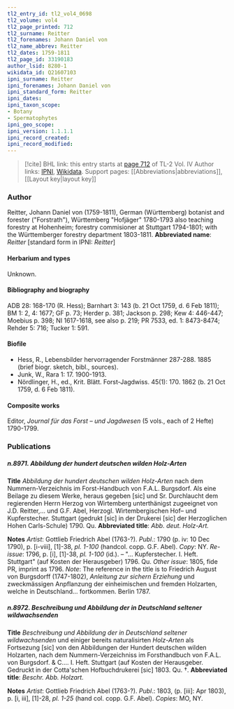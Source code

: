 ```yaml
---
tl2_entry_id: tl2_vol4_0698
tl2_volume: vol4
tl2_page_printed: 712
tl2_surname: Reitter
tl2_forenames: Johann Daniel von
tl2_name_abbrev: Reitter
tl2_dates: 1759-1811
tl2_page_id: 33190183
author_lsid: 8280-1
wikidata_id: Q21607103
ipni_surname: Reitter
ipni_forenames: Johann Daniel von
ipni_standard_form: Reitter
ipni_dates: 
ipni_taxon_scope: 
- Botany
- Spermatophytes
ipni_geo_scope: 
ipni_version: 1.1.1.1
ipni_record_created: 
ipni_record_modified:
---
```


> [!cite] BHL link: this entry starts at [page 712](https://www.biodiversitylibrary.org/page/33190183) of TL-2 Vol. IV
> Author links: [IPNI](https://www.ipni.org/a/8280-1), [Wikidata](https://www.wikidata.org/wiki/Q21607103). Support pages: [[Abbreviations|abbreviations]], [[Layout key|layout key]]

### Author

Reitter, Johann Daniel von (1759-1811), German (Württemberg) botanist and forester ("Forstrath"), Württemberg "Hofjäger" 1780-1793 also teaching forestry at Hohenheim; forestry commisioner at Stuttgart 1794-1801; with the Württemberger forestry department 1803-1811. 
**Abbreviated name**: *Reitter* \[standard form in IPNI: *Reitter*\]

#### Herbarium and types

Unknown.

#### Bibliography and biography

ADB 28: 168-170 (R. Hess); Barnhart 3: 143 (b. 21 Oct 1759, d. 6 Feb 1811); BM 1: 2, 4: 1677; GF p. 73; Herder p. 381; Jackson p. 298; Kew 4: 446-447; Moebius p. 398; NI 1617-1618, see also p. 219; PR 7533, ed. 1: 8473-8474; Rehder 5: 716; Tucker 1: 591.

#### Biofile

- Hess, R., Lebensbilder hervorragender Forstmänner 287-288. 1885 (brief biogr. sketch, bibl., sources).
- Junk, W., Rara 1: 17. 1900-1913.
- Nördlinger, H., ed., Krit. Blätt. Forst-Jagdwiss. 45(1): 170. 1862 (b. 21 Oct 1759, d. 6 Feb 1811).

#### Composite works

Editor, *Journal für das Forst – und Jagdwesen* (5 vols., each of 2 Hefte) 1790-1799.

### Publications

##### n.8971. Abbildung der hundert deutschen wilden Holz-Arten

**Title**
*Abbildung der hundert deutschen wilden Holz-Arten* nach dem Nummern-Verzeichnis im Forst-Handbuch von F.A.L. Burgsdorf. Als eine Beilage zu diesem Werke, heraus gegeben \[sic\] und Sr. Durchlaucht dem regierenden Herrn Herzog von Wirtemberg unterthänigst zugeeignet von J.D. Reitter,... und G.F. Abel, Herzogl. Wirtembergischen Hof– und Kupferstecher. Stuttgart (gedrukt \[sic\] in der Drukerei \[sic\] der Herzoglichen Hohen Carls-Schule) 1790. Qu.
**Abbreviated title**: *Abb. deut. Holz-Art.*

**Notes**
*Artist*: Gottlieb Friedrich Abel (1763-?).
*Publ*.: 1790 (p. iv: 10 Dec 1790), p. \[i-viii\], \[1\]-38, *pl. 1-100* (handcol. copp. G.F. Abel).
*Copy*: NY.
*Re-issue*: 1796, p. \[i\], \[1\]-38, *pl. 1-100* (id.). – "... Kupferstecher. I. Heft. Stuttgart" (auf Kosten der Herausgeber) 1796. Qu.
*Other issue*: 1805, fide PR, imprint as 1796.
*Note*: The reference in the title is to Friedrich August von Burgsdorff (1747-1802), *Anleitung zur sichern Erziehung* und zweckmässigen Anpflanzung der einheimischen und fremden Holzarten, welche in Deutschland... fortkommen. Berlin 1787.

##### n.8972. Beschreibung und Abbildung der in Deutschland seltener wildwachsenden

**Title**
*Beschreibung und Abbildung der in Deutschland seltener wildwachsenden* und einiger bereits naturalisirten *Holz-Arten* als Fortsezung \[sic\] von den Abbildungen der Hundert deutschen wilden Holzarten, nach dem Nummern-Verzeichniss im Forsthandbuch von F.A.L. von Burgsdorf. & C.... I. Heft. Stuttgart (auf Kosten der Herausgeber. Gedruckt in der Cotta'schen Hofbuchdrukerei \[sic\] 1803. Qu. †.
**Abbreviated title**: *Beschr. Abb. Holzart.*

**Notes**
*Artist*: Gottlieb Friedrich Abel (1763-?).
*Publ*.: 1803, (p. \[iii\]: Apr 1803), p. \[i, iii\], \[1\]-28, *pl. 1-25* (hand col. copp. G.F. Abel).
*Copies*: MO, NY.

